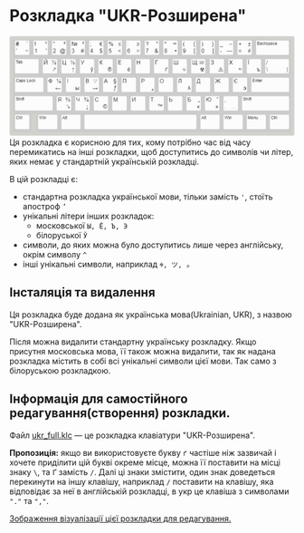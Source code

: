 # Розкладка "UKR-Розширена"

![UKR_FULL](ukr_full.png)
Ця розкладка є корисною для тих, кому потрібно час від часу перемикатись на інші розкладки, щоб доступитись до символів чи літер, яких немає у стандартній українській розкладці.

В цій розкладці є:
- стандартна розкладка української мови, тільки замість `'`, стоїть апостроф `’`
- унікальні літери інших розкладок:
  - московської `Ы, Ё, Ъ, Э`
  - білоруської `Ў`
- символи, до яких можна було доступитись лише через англійську, окрім символу `^`
- інші унікальні символи, наприклад `ꑭ, ツ, ₚ`

## Інсталяція та видалення

Ця розкладка буде додана як українська мова(Ukrainian, UKR), з назвою "UKR-Розширена". 

Після можна видалити стандартну українську розкладку. Якщо присутня московська мова, її також можна видалити, так як надана розкладка містить в собі всі унікальні символи цієї мови. Так само з білоруською розкладкою.

## Інформація для самостійного редагування(створення) розкладки.

Файл [ukr_full.klc](ukr_full.klc) — це розкладка клавіатури "UKR-Розширена".

__Пропозиція:__ якщо ви використовуєте букву `ґ` частіше ніж зазвичай і хочете приділити цій букві окреме місце, можна її поставити на місці знаку `\`, та `Ґ` замість `/`. Далі ці знаки змістити, один знак доведеться перекинути на іншу клавішу, наприклад `/` поставити на клавішу, яка відповідає за неї в англійській розкладці, в укр це клавіша з символами `"."` та `","`.

[<ins>Зображення візуалізації цієї розкладки для редагування.</ins>](http://www.keyboard-layout-editor.com/#/gists/1b2f282604da049b383f3763a1a1713d)